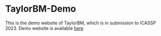 # TaylorBM-Demo
This is the demo website of TaylorBM, which is in submission to ICASSP 2023. Demo website is available [here](https://andong-li-speech.github.io/TaylorBM-Demo/)
